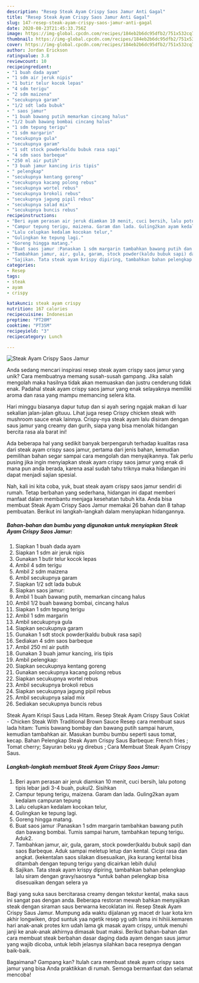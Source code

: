 ```yaml
---
description: "Resep Steak Ayam Crispy Saos Jamur Anti Gagal"
title: "Resep Steak Ayam Crispy Saos Jamur Anti Gagal"
slug: 147-resep-steak-ayam-crispy-saos-jamur-anti-gagal
date: 2020-08-23T21:45:33.756Z
image: https://img-global.cpcdn.com/recipes/184eb2b6dc95dfb2/751x532cq70/steak-ayam-crispy-saos-jamur-foto-resep-utama.jpg
thumbnail: https://img-global.cpcdn.com/recipes/184eb2b6dc95dfb2/751x532cq70/steak-ayam-crispy-saos-jamur-foto-resep-utama.jpg
cover: https://img-global.cpcdn.com/recipes/184eb2b6dc95dfb2/751x532cq70/steak-ayam-crispy-saos-jamur-foto-resep-utama.jpg
author: Jordan Erickson
ratingvalue: 3.8
reviewcount: 10
recipeingredient:
- "1 buah dada ayam"
- "1 sdm air jeruk nipis"
- "1 butir telur kocok lepas"
- "4 sdm terigu"
- "2 sdm maizena"
- "secukupnya garam"
- "1/2 sdt lada bubuk"
- " saos jamur"
- "1 buah bawang putih memarkan cincang halus"
- "1/2 buah bawang bombai cincang halus"
- "1 sdm tepung terigu"
- "1 sdm margarin"
- "secukupnya gula"
- "secukupnya garam"
- "1 sdt stock powderkaldu bubuk rasa sapi"
- "4 sdm saos barbeque"
- "250 ml air putih"
- "3 buah jamur kancing iris tipis"
- " pelengkap"
- "secukupnya kentang goreng"
- "secukupnya kacang polong rebus"
- "secukupnya wortel rebus"
- "secukupnya brokoli rebus"
- "secukupnya jagung pipil rebus"
- "secukupnya salad mix"
- "secukupnya buncis rebus"
recipeinstructions:
- "Beri ayam perasan air jeruk diamkan 10 menit, cuci bersih, lalu potong tipis lebar jadi 3-4 buah, pukul2. Sisihkan"
- "Campur tepung terigu, maizena. Garam dan lada. Guling2kan ayam kedalam campuran tepung"
- "Lalu celupkan kedalam kocokan telur,"
- "Gulingkan ke tepung lagi."
- "Goreng hingga matang."
- "Buat saos jamur :Panaskan 1 sdm margarin tambahkan bawang putih dan bawang bombai. Tumis sampai harum, tambahkan tepung terigu. Aduk2."
- "Tambahkan jamur, air, gula, garam, stock powder(kaldu bubuk sapi) dan saos Barbeque. Aduk sampai meletup letup dan kental. Cicipi rasa dan angkat. (kekentalan saos silakan disesuaikan, jika kurang kental bisa ditambah dengan tepung terigu yang dicairkan lebih dulu)"
- "Sajikan. Tata steak ayam krispy dipiring, tambahkan bahan pelengkap lalu siram dengan gravy/saosnya *untuk bahan pelengkap bisa disesuaikan dengan selera ya"
categories:
- Resep
tags:
- steak
- ayam
- crispy

katakunci: steak ayam crispy 
nutrition: 167 calories
recipecuisine: Indonesian
preptime: "PT20M"
cooktime: "PT35M"
recipeyield: "3"
recipecategory: Lunch

---
```



![Steak Ayam Crispy Saos Jamur](https://img-global.cpcdn.com/recipes/184eb2b6dc95dfb2/751x532cq70/steak-ayam-crispy-saos-jamur-foto-resep-utama.jpg)

Anda sedang mencari inspirasi resep steak ayam crispy saos jamur yang unik? Cara membuatnya memang susah-susah gampang. Jika salah mengolah maka hasilnya tidak akan memuaskan dan justru cenderung tidak enak. Padahal steak ayam crispy saos jamur yang enak selayaknya memiliki aroma dan rasa yang mampu memancing selera kita.

Hari minggu biasanya dapur tutup dan si ayah sering ngajak makan di luar sekalian jalan-jalan gituuu. Lihat juga resep Crispy chicken steak with mushroom sauce enak lainnya. Crispy-nya steak ayam lalu disiram dengan saus jamur yang creamy dan gurih, siapa yang bisa menolak hidangan bercita rasa ala barat ini!

Ada beberapa hal yang sedikit banyak berpengaruh terhadap kualitas rasa dari steak ayam crispy saos jamur, pertama dari jenis bahan, kemudian pemilihan bahan segar sampai cara mengolah dan menyajikannya. Tak perlu pusing jika ingin menyiapkan steak ayam crispy saos jamur yang enak di mana pun anda berada, karena asal sudah tahu triknya maka hidangan ini dapat menjadi sajian spesial.


Nah, kali ini kita coba, yuk, buat steak ayam crispy saos jamur sendiri di rumah. Tetap berbahan yang sederhana, hidangan ini dapat memberi manfaat dalam membantu menjaga kesehatan tubuh kita. Anda bisa membuat Steak Ayam Crispy Saos Jamur memakai 26 bahan dan 8 tahap pembuatan. Berikut ini langkah-langkah dalam menyiapkan hidangannya.

<!--inarticleads1-->

##### Bahan-bahan dan bumbu yang digunakan untuk menyiapkan Steak Ayam Crispy Saos Jamur:

1. Siapkan 1 buah dada ayam
1. Siapkan 1 sdm air jeruk nipis
1. Gunakan 1 butir telur kocok lepas
1. Ambil 4 sdm terigu
1. Ambil 2 sdm maizena
1. Ambil secukupnya garam
1. Siapkan 1/2 sdt lada bubuk
1. Siapkan  saos jamur:
1. Ambil 1 buah bawang putih, memarkan cincang halus
1. Ambil 1/2 buah bawang bombai, cincang halus
1. Siapkan 1 sdm tepung terigu
1. Ambil 1 sdm margarin
1. Ambil secukupnya gula
1. Siapkan secukupnya garam
1. Gunakan 1 sdt stock powder(kaldu bubuk rasa sapi)
1. Sediakan 4 sdm saos barbeque
1. Ambil 250 ml air putih
1. Gunakan 3 buah jamur kancing, iris tipis
1. Ambil  pelengkap:
1. Siapkan secukupnya kentang goreng
1. Gunakan secukupnya kacang polong rebus
1. Siapkan secukupnya wortel rebus
1. Ambil secukupnya brokoli rebus
1. Siapkan secukupnya jagung pipil rebus
1. Ambil secukupnya salad mix
1. Sediakan secukupnya buncis rebus


Steak Ayam Krispi Saus Lada Hitam. Resep Steak Ayam Crispy Saus Coklat - Chicken Steak With Traditional Brown Sauce Resep cara membuat saus lada hitam: Tumis bawang bombay dan bawang putih sampai harum, kemudian tambahkan air. Masukan bumbu bumbu seperti saus tomat, kecap. Bahan Pelengkap Steak Ayam Crispy Saus Barbeque: French fries ; Tomat cherry; Sayuran beku yg direbus ; Cara Membuat Steak Ayam Crispy Saus. 

<!--inarticleads2-->

##### Langkah-langkah membuat Steak Ayam Crispy Saos Jamur:

1. Beri ayam perasan air jeruk diamkan 10 menit, cuci bersih, lalu potong tipis lebar jadi 3-4 buah, pukul2. Sisihkan
1. Campur tepung terigu, maizena. Garam dan lada. Guling2kan ayam kedalam campuran tepung
1. Lalu celupkan kedalam kocokan telur,
1. Gulingkan ke tepung lagi.
1. Goreng hingga matang.
1. Buat saos jamur :Panaskan 1 sdm margarin tambahkan bawang putih dan bawang bombai. Tumis sampai harum, tambahkan tepung terigu. Aduk2.
1. Tambahkan jamur, air, gula, garam, stock powder(kaldu bubuk sapi) dan saos Barbeque. Aduk sampai meletup letup dan kental. Cicipi rasa dan angkat. (kekentalan saos silakan disesuaikan, jika kurang kental bisa ditambah dengan tepung terigu yang dicairkan lebih dulu)
1. Sajikan. Tata steak ayam krispy dipiring, tambahkan bahan pelengkap lalu siram dengan gravy/saosnya *untuk bahan pelengkap bisa disesuaikan dengan selera ya


Bagi yang suka saus bercitarasa creamy dengan tekstur kental, maka saus ini sangat pas dengan anda. Beberapa restoran mewah bahkan menyajikan steak dengan siraman saus berwarna kecoklatan ini. Resep Steak Ayam Crispy Saus Jamur. Mumpung ada waktu dijalanan yg macet dr luar kota krn akhir longwiken, drpd suntuk yaa ngetik resep yg udh lama ini hihiii.kemaren hari anak-anak protes krn udah lama gk masak ayam crispy, untuk menuhi janji ke anak-anak akhirnya dimasak buat maksi. Berikut bahan-bahan dan cara membuat steak berbahan dasar daging dada ayam dengan saus jamur yang wajib dicoba, untuk lebih jelasnya silahkan baca resepnya dengan baik-baik. 

Bagaimana? Gampang kan? Itulah cara membuat steak ayam crispy saos jamur yang bisa Anda praktikkan di rumah. Semoga bermanfaat dan selamat mencoba!
